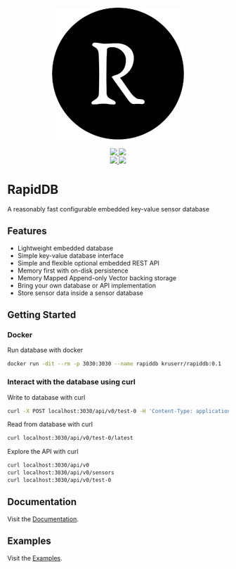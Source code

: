 <p align="center">
  <a href="https://github.com/kruserr/rapiddb" target="_blank">
    <img width="300" src="https://raw.githubusercontent.com/kruserr/rapiddb/main/assets/logo/logo.svg">
  </a>
  <br/>
  <br/>
  <a href="https://github.com/kruserr/rapiddb/releases" target="_blank">
    <img src="https://img.shields.io/github/v/release/kruserr/rapiddb?sort=semver&logo=GitHub&logoColor=white">
  </a>
  <a href="https://crates.io/crates/rapiddb" target="_blank">
    <img src="https://img.shields.io/crates/v/rapiddb?logo=Rust&logoColor=white"/> 
  </a>
  <br/>
  <a href="https://hub.docker.com/r/kruserr/rapiddb" target="_blank">
    <img src="https://img.shields.io/docker/v/kruserr/rapiddb?sort=semver&logo=docker&logoColor=white"/> 
  </a>
  <a href="https://codecov.io/gh/kruserr/rapiddb" target="_blank"> 
    <img src="https://img.shields.io/codecov/c/gh/kruserr/rapiddb?logo=Codecov&logoColor=white"/> 
  </a>
</p>

# RapidDB
A reasonably fast configurable embedded key-value sensor database

## Features
- Lightweight embedded database
- Simple key-value database interface
- Simple and flexible optional embedded REST API
- Memory first with on-disk persistence
- Memory Mapped Append-only Vector backing storage
- Bring your own database or API implementation
- Store sensor data inside a sensor database

## Getting Started
### Docker
Run database with docker
```bash
docker run -dit --rm -p 3030:3030 --name rapiddb kruserr/rapiddb:0.1
```

### Interact with the database using curl
Write to database with curl
```bash
curl -X POST localhost:3030/api/v0/test-0 -H 'Content-Type: application/json' -d '{"temp":4.00}'
```

Read from database with curl
```bash
curl localhost:3030/api/v0/test-0/latest
```

Explore the API with curl
```bash
curl localhost:3030/api/v0
curl localhost:3030/api/v0/sensors
curl localhost:3030/api/v0/test-0
```

## Documentation
Visit the [Documentation](https://docs.rs/rapiddb).

## Examples
Visit the [Examples](https://github.com/kruserr/rapiddb/tree/main/examples).
